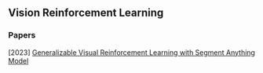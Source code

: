 ## Vision Reinforcement Learning

### Papers

[2023] [Generalizable Visual Reinforcement Learning with Segment Anything Model](https://arxiv.org/abs/2312.17116)